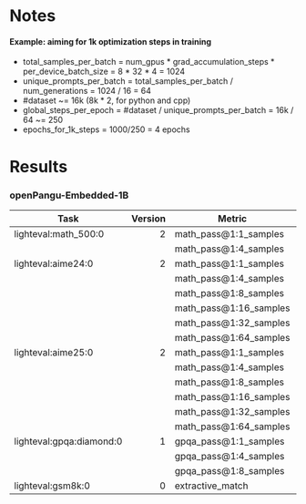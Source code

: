 # Notes

#### Example: aiming for 1k optimization steps in training

- total_samples_per_batch = num_gpus * grad_accumulation_steps * per_device_batch_size = 8 * 32 * 4 = 1024
- unique_prompts_per_batch = total_samples_per_batch / num_generations = 1024 / 16 = 64
- #dataset ~= 16k (8k * 2, for python and cpp)
- global_steps_per_epoch = #dataset / unique_prompts_per_batch = 16k / 64 ~= 250
- epochs_for_1k_steps = 1000/250 = 4 epochs


# Results

### openPangu-Embedded-1B
| Task                     |Version| Metric                 |Value |  |Stderr|
|--------------------------|------:|------------------------|-----:|--|-----:|
| lighteval:math_500:0     |      2| math_pass@1:1_samples  |0.5920|± |0.0220|
|                          |       | math_pass@1:4_samples  |0.5855|± |0.0175|
| lighteval:aime24:0       |      2| math_pass@1:1_samples  |0.0667|± |0.0463|
|                          |       | math_pass@1:4_samples  |0.0500|± |0.0279|
|                          |       | math_pass@1:8_samples  |0.0417|± |0.0219|
|                          |       | math_pass@1:16_samples |0.0604|± |0.0269|
|                          |       | math_pass@1:32_samples |0.0646|± |0.0271|
|                          |       | math_pass@1:64_samples |0.0651|± |0.0268|
| lighteval:aime25:0       |      2| math_pass@1:1_samples  |0.0667|± |0.0463|
|                          |       | math_pass@1:4_samples  |0.0750|± |0.0363|
|                          |       | math_pass@1:8_samples  |0.0667|± |0.0310|
|                          |       | math_pass@1:16_samples |0.0667|± |0.0287|
|                          |       | math_pass@1:32_samples |0.0792|± |0.0328|
|                          |       | math_pass@1:64_samples |0.0698|± |0.0308|
| lighteval:gpqa:diamond:0 |      1| gpqa_pass@1:1_samples  |0.3131|± |0.0330|
|                          |       | gpqa_pass@1:4_samples  |0.3548|± |0.0220|
|                          |       | gpqa_pass@1:8_samples  |0.3636|± |0.0193|
| lighteval:gsm8k:0        |      0| extractive_match       |0.4443|± |0.0137|
